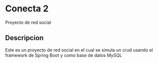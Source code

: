 # Conecta 2
Proyecto de red social

## Descripcion
Este es un proyecto de red social en el cual se simula un crud usando el framework de Spring Boot y como base de datos MySQL
